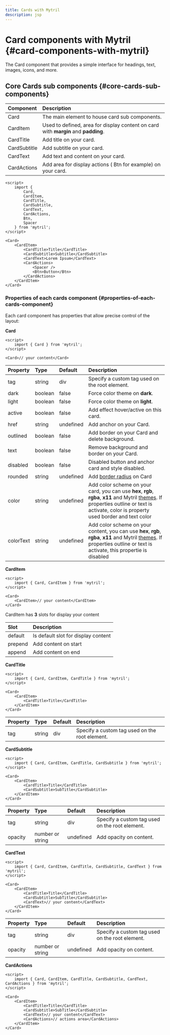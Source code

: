 ```yaml
---
title: Cards with Mytril
description: jsp
---
```


# Card components with Mytril {#card-components-with-mytril}

The Card component that provides a simple interface for headings, text, images, icons, and more.

## Core Cards sub components {#core-cards-sub-components}

| Component    | Description                                                                        |
| :----------- | :--------------------------------------------------------------------------------- |
| Card         | The main element to house card sub components.                                     |
| CardItem     | Used to defined, area for display content on card with **margin** and **padding**. |
| CardTitle    | Add title on your card.                                                            |
| CardSubtitle | Add subtitle on your card.                                                         |
| CardText     | Add text and content on your card.                                                 |
| CardActions  | Add area for display actions ( Btn for example) on your card.                      |

```svelte
<script>
	import {
		Card,
		CardItem,
		CardTitle,
		CardSubtitle,
		CardText,
		CardActions,
		Btn,
		Spacer
	} from 'mytril';
</script>

<Card>
	<CardItem>
		<CardTitle>Title</CardTitle>
		<CardSubtitle>Subtitle</CardSubtitle>
		<CardText>Lorem Ipsum</CardText>
		<CardActions>
			<Spacer />
			<Btn>Button</Btn>
		</CardActions>
	</CardItem>
</Card>
```

### Properties of each cards component {#properties-of-each-cards-component}

Each card component has properties that allow precise control of the layout:

**Card**

```svelte
<script>
	import { Card } from 'mytril';
</script>

<Card>// your content</Card>
```

| Property  | Type    | Default   | Description                                                                                                                                                                                                                    |
| :-------- | :------ | :-------- | :----------------------------------------------------------------------------------------------------------------------------------------------------------------------------------------------------------------------------- |
| tag       | string  | div       | Specify a custom tag used on the root element.                                                                                                                                                                                 |
| dark      | boolean | false     | Force color theme on **dark**.                                                                                                                                                                                                 |
| light     | boolean | false     | Force color theme on **light**.                                                                                                                                                                                                |
| active    | boolean | false     | Add effect hover/active on this card.                                                                                                                                                                                          |
| href      | string  | undefined | Add anchor on your Card.                                                                                                                                                                                                       |
| outlined  | boolean | false     | Add border on your Card and delete background.                                                                                                                                                                                 |
| text      | boolean | false     | Remove background and border on your Card.                                                                                                                                                                                     |
| disabled  | boolean | false     | Disabled button and anchor card and style disabled.                                                                                                                                                                            |
| rounded   | string  | undefined | Add [border radius](/mytril/docs/styles/border-radius) on Card                                                                                                                                                                 |
| color     | string  | undefined | Add color scheme on your card, you can use **hex**, **rgb**, **rgba**, **x11** and Mytril [themes](/mytril/docs/customization/themes). If properties outline or text is activate, color is property used border and text color |
| colorText | string  | undefined | Add color scheme on your content, you can use **hex**, **rgb**, **rgba**, **x11** and Mytril [themes](/mytril/docs/customization/themes). If properties outline or text is activate, this propertie is disabled                |

**CardItem**

```svelte
<script>
	import { Card, CardItem } from 'mytril';
</script>

<Card>
	<CardItem>// your content</CardItem>
</Card>
```

CardItem has **3** slots for display your content

| Slot    | Description                         |
| :------ | :---------------------------------- |
| default | Is default slot for display content |
| prepend | Add content on start                |
| append  | Add content on end                  |

**CardTitle**

```svelte
<script>
	import { Card, CardItem, CardTitle } from 'mytril';
</script>

<Card>
	<CardItem>
		<CardTitle>Title</CardTitle>
	</CardItem>
</Card>
```

| Property | Type   | Default | Description                                    |
| :------- | :----- | :------ | :--------------------------------------------- |
| tag      | string | div     | Specify a custom tag used on the root element. |

**CardSubtitle**

```svelte
<script>
	import { Card, CardItem, CardTitle, CardSubtitle } from 'mytril';
</script>

<Card>
	<CardItem>
		<CardTitle>Title</CardTitle>
		<CardSubtitle>SubTitle</CardSubtitle>
	</CardItem>
</Card>
```

| Property | Type             | Default   | Description                                    |
| :------- | :--------------- | :-------- | :--------------------------------------------- |
| tag      | string           | div       | Specify a custom tag used on the root element. |
| opacity  | number or string | undefined | Add opacity on content.                        |

**CardText**

```svelte
<script>
	import { Card, CardItem, CardTitle, CardSubtitle, CardText } from 'mytril';
</script>

<Card>
	<CardItem>
		<CardTitle>Title</CardTitle>
		<CardSubtitle>SubTitle</CardSubtitle>
		<CardText>// your content</CardText>
	</CardItem>
</Card>
```

| Property | Type             | Default   | Description                                    |
| :------- | :--------------- | :-------- | :--------------------------------------------- |
| tag      | string           | div       | Specify a custom tag used on the root element. |
| opacity  | number or string | undefined | Add opacity on content.                        |

**CardActions**

```svelte
<script>
	import { Card, CardItem, CardTitle, CardSubtitle, CardText, CardActions } from 'mytril';
</script>

<Card>
	<CardItem>
		<CardTitle>Title</CardTitle>
		<CardSubtitle>SubTitle</CardSubtitle>
		<CardText>// your content</CardText>
		<CardActions>// actions area</CardActions>
	</CardItem>
</Card>
```
